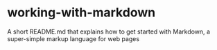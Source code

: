 # working-with-markdown
A short README.md that explains how to get started with Markdown, a super-simple markup language for web pages

